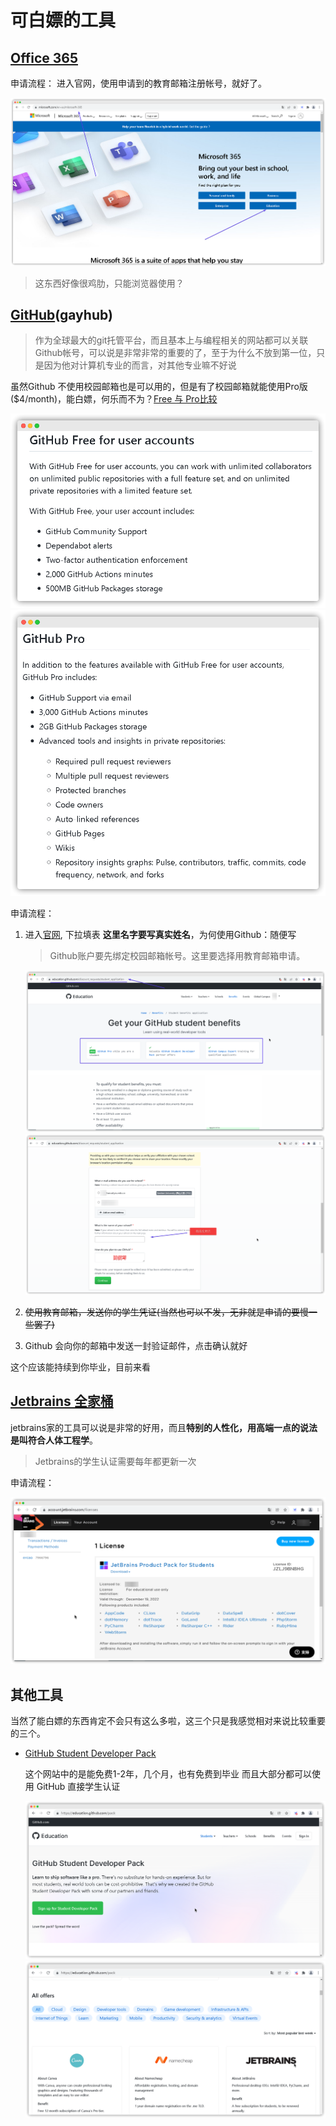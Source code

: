 # 可白嫖的工具

## [Office 365](https://www.microsoft.com/en-us/microsoft-365/)

申请流程：
进入官网，使用申请到的教育邮箱注册帐号，就好了。

![office 365官网](/mail/365%20申请1.png)

> 这东西好像很鸡肋，只能浏览器使用？

## [GitHub](https://github.com/)(gayhub)

> 作为全球最大的git托管平台，而且基本上与编程相关的网站都可以关联Github帐号，可以说是非常非常的重要的了，至于为什么不放到第一位，只是因为他对计算机专业的而言，对其他专业嘛不好说

虽然Github 不使用校园邮箱也是可以用的，但是有了校园邮箱就能使用Pro版($4/month)，能白嫖，何乐而不为？[Free 与 Pro比较](https://docs.github.com/en/get-started/learning-about-github/githubs-products#github-free-for-user-accounts)

![Github免费版](/mail/u7S7Io3pub.png)
![GithubPro版](/mail/git%20pro.png)

申请流程：

1. 进入[官网](https://education.github.com/discount_requests/student_application), 下拉填表
    **这里名字要写真实姓名**，为何使用Github：随便写

    > Github账户要先绑定校园邮箱帐号。这里要选择用教育邮箱申请。

    ![Github](/mail/Github%20教育邮箱申请.png)
    ![Github申请表单](/mail/Github%20学生2.png)

2. ~~使用教育邮箱，发送你的学生凭证(当然也可以不发，无非就是申请的要慢一些罢了)~~

3. Github 会向你的邮箱中发送一封验证邮件，点击确认就好

这个应该能持续到你毕业，目前来看

## [Jetbrains 全家桶](https://www.jetbrains.com/)

jetbrains家的工具可以说是非常的好用，而且**特别的人性化，用高端一点的说法是叫符合人体工程学**。

> Jetbrains的学生认证需要每年都更新一次

<!--  TODO: jetbrains 申请流程 -->
申请流程：

![Jetbrains学生](/mail/jetbrains%20全家桶.png)

## 其他工具

当然了能白嫖的东西肯定不会只有这么多啦，这三个只是我感觉相对来说比较重要的三个。

- [GitHub Student Developer Pack](<https://education.github.com/pack>)

  这个网站中的是能免费1-2年，几个月，也有免费到毕业
  而且大部分都可以使用 GitHub 直接学生认证

    ![Github Student Develop Pack 1](/mail/Github%20student%20pack%201.png)
    ![Github Student Develop Pack 2](/mail/Github%20student%20pack%202.png)